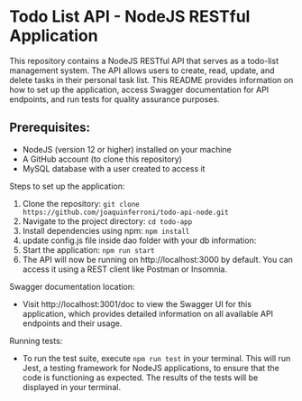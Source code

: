 ﻿# Todo List API - NodeJS RESTful Application

This repository contains a NodeJS RESTful API that serves as a todo-list management system. The API allows users to create, read, update, and delete tasks in their personal task list. This README provides information on how to set up the application, access Swagger documentation for API endpoints, and run tests for quality assurance purposes.

## Prerequisites:
- NodeJS (version 12 or higher) installed on your machine
- A GitHub account (to clone this repository)
- MySQL database with a user created to access it

Steps to set up the application:

1. Clone the repository: `git clone https://github.com/joaquinferroni/todo-api-node.git`
2. Navigate to the project directory: `cd todo-app`
3. Install dependencies using npm: `npm install`
4. update config.js file inside dao folder with your db information:
5. Start the application: `npm run start`
6. The API will now be running on http://localhost:3000 by default. You can access it using a REST client like Postman or Insomnia.

Swagger documentation location:
- Visit http://localhost:3001/doc to view the Swagger UI for this application, which provides detailed information on all available API endpoints and their usage.

Running tests:
- To run the test suite, execute `npm run test` in your terminal. This will run Jest, a testing framework for NodeJS applications, to ensure that the code is functioning as expected. The results of the tests will be displayed in your terminal.